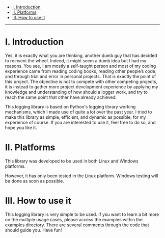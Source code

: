 - [I. Introduction](#i-introduction)
- [II. Platforms](#ii-platforms)
- [III. How to use it](#iii-how-to-use-it)

----------------------

# I. Introduction

Yes, it is exactly what you are thinking, another dumb guy that has decided to reinvent the wheel. Indeed, it might seem a dumb idea but I had my reasons. You see, I am mostly a self-taught person and most of my coding experience came from reading coding books, reading other people’s code, and through trial and error in personal projects. That is exactly the point of this project. The objective is not to compete with other competing projects, it is instead to gather more project development experience by applying my knowledge and understanding of how should a logger work, and try to reach the same point that other have already achieved.

This logging library is based on Python's logging library working mechanisms, which I made use of quite a lot over the past year. I tried to make this library as simple, efficient, and dynamic as possible, for my experience of course. If you are interested to use it, feel free to do so, and hope you like it.

# II. Platforms

This library was developed to be used in both Linux and Windows platforms.

However, it has only been tested in the Linux platform. Windows testing will be done as soon as possible.

# III. How to use it

This logging library is very simple to be used. If you want to learn a bit more on the multiple usage cases, please access the examples within the examples directory. There are several comments through the code that should guide you. Have fun!
